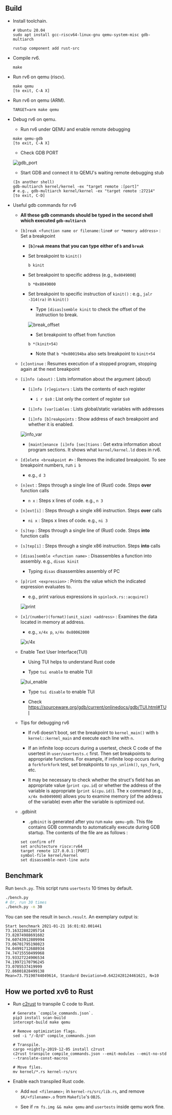 ## Build

- Install toolchain.

  ```
  # Ubuntu 20.04
  sudo apt install gcc-riscv64-linux-gnu qemu-system-misc gdb-multiarch

  rustup component add rust-src
  ```

- Compile rv6.

  ```
  make
  ```

- Run rv6 on qemu (riscv).

  ```
  make qemu
  [to exit, C-A X]
  ```

- Run rv6 on qemu (ARM).

  ```
  TARGET=arm make qemu
  ```

- Debug rv6 on qemu.

  - Run rv6 under QEMU and enable remote debugging

  ```
  make qemu-gdb
  [to exit, C-A X]
  ```

  - Check GDB PORT

  ![gdb_port](https://imgur.com/3qCU06N.png)

  - Start GDB and connect it to QEMU's waiting remote debugging stub

  ```
  (In another shell)
  gdb-multiarch kernel/kernel -ex "target remote :[port]"
  # e.g., gdb-multiarch kernel/kernel -ex "target remote :27214"
  [to exit, C-D]
  ```

- Useful gdb commands for rv6
  
  - **All these gdb commands should be typed in the second shell which executed `gdb-multiarch`**

  - `[b]reak <function name or filename:line# or *memory address>` : Set a breakpoint
  
    + **`[b]reak` means that you can type either of `b` and `break`**

    + Set breakpoint to `kinit()`
    
      ```
      b kinit
      ```
    
    + Set breakpoint to specific address (e.g., `0x8049000`)

      ```
      b *0x8049000
      ```
    
    + Set breakpoint to specific instruction of `kinit()` : e.g., `jalr -314(ra)` in `kinit()`

      * Type `[disas]semble kinit` to check the offset of the instruction to break.

      ![break_offset](https://imgur.com/nn6FBG4.png)
      
      * Set breakpoint to offset from function
      
      ```
      b *(kinit+54)
      ```

      * Note that `b *0x800194ba` also sets breakpoint to `kinit+54`

  - `[c]ontinue` : Resumes execution of a stopped program, stopping again at the next breakpoint

  - `[i]nfo (about)` : Lists information about the argument (about)

    + `[i]nfo [r]egisters` : Lists the contents of each register

      * `i r $s0` : List only the content of register `$s0`

    + `[i]nfo [var]iables` : Lists global/static variables with addresses

    + `[i]nfo [b]reakpoints` : Show address of each breakpoint and whether it is enabled.

    ![info_var](https://i.imgur.com/HTn1rTw.png)

    + `[maint]enance [i]nfo [sec]tions` : Get extra information about program sections. It shows what `kernel/kernel.ld` does in rv6.

  - `[d]elete <breakpoint #>` : Removes the indicated breakpoint. To see breakpoint numbers, run `i b`
  
    + e.g., `d 3`
  
  - `[n]ext` : Steps through a single line of (Rust) code. Steps **over** function calls

    + `n x` : Steps x lines of code. e.g., `n 3`

  - `[n]ext[i]` : Steps through a single x86 instruction. Steps **over** calls

    + `ni x` : Steps x lines of code. e.g., `ni 3`
  
  - `[s]tep` : Steps through a single line of (Rust) code. Steps **into** function calls

  - `[s]tep[i]` : Steps through a single x86 instruction. Steps **into** calls

  - `[disas]semble <function name>` : Disassembles a function into assembly. e.g., `disas kinit`

    + Typing `disas` disassembles assembly of PC
  
  - `[p]rint <expression>` : Prints the value which the indicated expression evaluates to.

    + e.g., print various expressions in `spinlock.rs::acquire()`

    ![print](https://i.imgur.com/8OtkOig.png)

  - `[x]/(number)(format)(unit_size) <address>` : Examines the data located in memory at address.

    + e.g., `x/4x p`, `x/4x 0x80062000`

    ![x/4x](https://i.imgur.com/Gb4N3KB.png)
  
  - Enable Text User Interface(TUI)

    + Using TUI helps to understand Rust code

    + Type `tui enable` to enable TUI

    ![tui_enable](https://imgur.com/OHmmscQ.png)

    + Type `tui disable` to enable TUI

    + Check https://sourceware.org/gdb/current/onlinedocs/gdb/TUI.html#TUI

  - Tips for debugging rv6

    + If rv6 doesn't boot, set the breakpoint to `kernel_main()` with `b kernel::kernel_main` and execute each line with `n`.

    + If an infinite loop occurs during a usertest, check C code of the usertest in `user/usertests.c` first. Then set breakpoints to appropriate functions. For example, if infinite loop occurs during a `forkforkfork` test, set breakpoints to `sys_unlink()`, `sys_fork`, etc.

    + It may be necessary to check whether the struct's field has an appropriate value (`print cpu.id`) or whether the address of the variable is appropriate (`print &(cpu.id)`). The x command (e.g., `x/4x 0x8049000`) allows you to examine memory (of the address of the variable) even after the variable is optimized out.
  
  - .gdbinit

    + `.gdbinit` is generated after you run `make qemu-gdb`. This file contains GDB commands to automatically execute during GDB startup. The contents of the file are as follows :

    ```
    set confirm off
    set architecture riscv:rv64
    target remote 127.0.0.1:[PORT]
    symbol-file kernel/kernel
    set disassemble-next-line auto
    ```

## Benchmark

Run `bench.py`. This script runs `usertests` 10 times by default.

```sh
./bench.py
# Or, run 30 times
./bench.py -n 30
```

You can see the result in `bench.result`. An exemplary output is:

```
Start benchmark 2021-01-21 16:01:02.001441
73.16322882205714
73.82074988691602
74.60743912809994
73.06701795198023
74.04991712688934
74.74715550499968
73.93327224906534
74.19972170796245
73.0705537419999
72.86001828499138
Mean=73.75190744049614, Standard Deviation=0.6422428124461621, N=10
```

## How we ported xv6 to Rust

- Run [c2rust](https://github.com/immunant/c2rust) to transpile C code to Rust.

  ```
  # Generate `compile_commands.json`.
  pip3 install scan-build
  intercept-build make qemu

  # Remove optimization flags.
  sed -i "/-O/d" compile_commands.json

  # Transpile.
  cargo +nightly-2019-12-05 install c2rust
  c2rust transpile compile_commands.json --emit-modules --emit-no-std --translate-const-macros

  # Move files.
  mv kernel/*.rs kernel-rs/src
  ```

- Enable each transpiled Rust code.

    + Add `mod <filename>;` in `kernel-rs/src/lib.rs`, and remove `$K/<filename>.o` from
      `Makefile`'s `OBJS`.
      
    + See if `rm fs.img && make qemu` and `usertests` inside qemu work fine.
